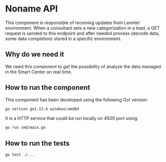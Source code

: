 # Noname API

This component is responsible of receiving updates from Leontel environment. When a consultant sets a new categorization in a lead, a GET request is sended to this endpoint and after needed process (decode data, some data completion) stored in a specific environment.

## Why do we need it

We need this component to get the possibility of analyze the data managed in the Smart Center on real time.

## How to run the component

This component has been developed using the following Go! version:

```bash
go version go1.13.4 windows/amd64
```

It is a HTTP service that could be run locally on 4500 port using:

```bash
go run cmd/main.go
```

## How to run the tests

```bash
go test ./...
```
